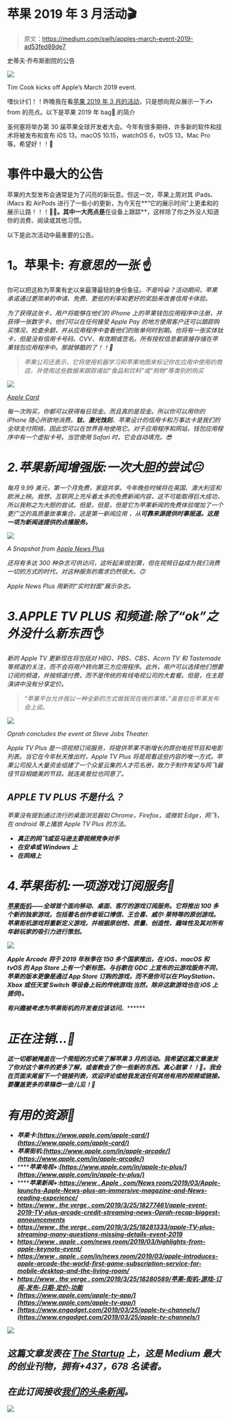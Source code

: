 # 苹果 2019 年 3 月活动🎬

> 原文：<https://medium.com/swlh/apples-march-event-2019-ad53fed89de7>

史蒂夫·乔布斯剧院的公告

![](img/e56a667a03a21ab6106403ab067f24c1.png)

Tim Cook kicks off Apple’s March 2019 event.

嘿伙计们！！昨晚我在看[苹果 2019 年 3 月的活动](https://www.apple.com/in/apple-events/march-2019/)，只是想向观众展示一下✍from 的亮点。以下是苹果 2019 年 bag🧐.的简介

圣何塞将举办第 30 届苹果全球开发者大会。今年有很多期待，许多新的软件和技术将被发布和宣布 iOS 13，macOS 10.15，watchOS 6，tvOS 13，Mac Pro 等。希望好！！🤞

# 事件中最大的公告

苹果的大型发布会通常是为了闪亮的新玩意。但这一次，苹果上周对其 iPads、iMacs 和 AirPods 进行了一些小的更新，为今天在**“它的展示时间”上更柔和的展示让路！！！**👩‍💻。其中一大亮点是**在设备上跟踪**，这样除了你之外没人知道你的消费、阅读或其他习惯。

以下是此次活动中最重要的公告。

# **1。苹果卡:** *有意思的一张* ☝️

你可以把这称为苹果有史以来最薄最轻的身份象征[](https://www.apple.com/apple-card/)*。不是吗😀？活动期间，苹果承诺通过更简单的申请、免费、更低的利率和更好的奖励来改善信用卡体验。*

*为了获得这张卡，用户将能够在他们的 iPhone 上的苹果钱包应用程序中注册，并获得一张数字卡，他们可以在任何接受 Apple Pay 的地方使用客户还可以跟踪购买情况，检查余额，并从应用程序中查看他们的账单何时到期。也将有一张实体钛卡，但是没有信用卡号码、CVV、有效期或签名。所有授权信息都直接存储在苹果钱包应用程序中。那就够酷的了！！🤩*

> *苹果公司还表示，它将使用机器学习和苹果地图来标记你在应用中使用的商店，并使用这些数据来跟踪诸如“食品和饮料”或“购物”等类别的购买*

*![](img/1d8c326f8e029af9fea3dd4cb987adf9.png)*

*[Apple Card](https://www.apple.com/apple-card/)*

*每一次购买，你都可以获得每日现金。而且真的是现金。所以你可以用你的 iPhone 随心所欲地消费。**钛、激光蚀刻**、苹果设计的信用卡和万事达卡是我们的全球支付网络，因此您可以在世界各地使用它。对于应用程序和网站，钱包应用程序中有一个虚拟卡号。当您使用 Safari 时，它会自动填充。😎*

# *2.苹果新闻增强版:一次大胆的尝试😐*

*每月 9.99 美元，第一个月免费，家庭共享。今年晚些时候将在英国、澳大利亚和欧洲上映。我想，互联网上充斥着太多的免费新闻内容，这不可能取得巨大成功，所以我称之为大胆的尝试。但是，但是，但是它为苹果新闻的免费体验增加了一个更广泛的高质量故事集合，这是第一新闻应用 ，从**可靠来源提供时事报道。这是一项为新闻迷提供的点播服务。***

*![](img/1b36b017ecea010e29d7f7e181a544b0.png)*

*A Snapshot from [Apple News Plus](https://www.apple.com/newsroom/2019/03/apple-launches-apple-news-plus-an-immersive-magazine-and-news-reading-experience/)*

*还将有多达 300 种杂志可供访问，这听起来很划算，但在视频日益成为我们消费一切的方式的时代，对这种服务的需求仍然很大。🙃*

*Apple News Plus 用新的“实时封面”展示杂志。*

# *3.APPLE TV PLUS 和频道:除了“ok”之外没什么新东西👌*

*新的 Apple TV 更新现在将包括对 HBO、PBS、CBS、Acorn TV 和 Tastemade 等频道的关注，而不会将用户转向第三方应用程序。此外，用户可以选择他们想要订阅的频道，并按频道付费，而不是传统的有线电视公司的大套餐。但是，在主题演讲中没有分享定价。*

> *“苹果平台允许我以一种全新的方式做我现在做的事情，”奥普拉在苹果发布会上说。*

*![](img/cf2a95313d3e98cd03a9d18f4b6529ca.png)*

*Oprah concludes the event at Steve Jobs Theater.*

*Apple TV Plus 是一项视频订阅服务，将提供苹果不断增长的原创电视节目和电影列表。当它在今年秋天推出时，Apple TV Plus 将是观看这些内容的唯一方式。苹果公司投入大量资金组建了一个众星云集的人才花名册，致力于制作有望与网飞最佳节目相媲美的节目。就连奥普拉也同意了。*

## *APPLE TV PLUS 不是什么？*

*苹果没有提到通过流行的桌面浏览器如 Chrome，Firefox，或微软 Edge，网飞，在 android 等上播放 Apple TV Plus 的方法。*

*   ***真正的网飞或亚马逊主要视频竞争对手***
*   ***在安卓或 Windows 上***
*   ***在网络上***

# *4.苹果街机:一项游戏订阅服务🤖*

*[**苹果街机**](https://www.apple.com/in/apple-arcade/)**——全球首个面向移动、桌面、客厅的游戏订阅服务。它将推出 100 多个新的独家游戏，包括著名创作者坂口博信、王合喜、威尔·莱特等的原创游戏。苹果街机游戏将重新定义游戏，并根据原创性、质量、创造性、趣味性及其对所有年龄玩家的吸引力进行策划。***

***![](img/80c8eedf48b29a8cfb40e6aab0484743.png)***

***Apple Arcade 将于 2019 年秋季在 150 多个国家推出，在 iOS、macOS 和 tvOS 的 App Store 上有一个新标签。与谷歌在 GDC 上宣布的云游戏服务不同，苹果的版本更像是通过 App Store 订购的游戏，而不是你可以在 PlayStation、Xbox 或任天堂 Switch 等设备上玩的传统游戏(当然，除非这款游戏也在 iOS 上提供)。***

***有兴趣被考虑为苹果街机的开发者应该访问[](https://developer.apple.com/apple-arcade/)****。*******

# *****正在注销…👋*****

*****这一切都被掩盖在一个简短的方式来了解苹果 3 月的活动。我希望这篇文章激发了你对这个事件的更多了解，或者教会了你一些新的东西。真心鼓掌！！👏。我会在页面末尾留下一个链接列表，欢迎评论或给我发送任何其他有用的视频或链接。要覆盖更多的草稿😎一会儿见！🤝*****

# *****有用的资源🔖*****

*   *******苹果卡**:[https://www.apple.com/apple-card/](https://www.apple.com/apple-card/)*****
*   *******苹果街机**:[https://www.apple.com/in/apple-arcade/](https://www.apple.com/in/apple-arcade/)*****
*   *******苹果电视+**:[https://www.apple.com/in/apple-tv-plus/](https://www.apple.com/in/apple-tv-plus/)*****
*   *******苹果新闻+**:[https://www . Apple . com/News room/2019/03/Apple-launchs-Apple-News-plus-an-immersive-magazine-and-News-reading-experience/](https://www.apple.com/newsroom/2019/03/apple-launches-apple-news-plus-an-immersive-magazine-and-news-reading-experience/)*****
*   *****[https://www . the verge . com/2019/3/25/18277461/apple-event-2019-TV-plus-arcade-credit-streaming-news-Oprah-recap-biggest-announcements](https://www.theverge.com/2019/3/25/18277461/apple-event-2019-tv-plus-arcade-credit-card-streaming-news-oprah-recap-biggest-announcements)*****
*   *****[https://www . the verge . com/2019/3/25/18281333/apple-TV-plus-streaming-many-questions-missing-details-event-2019](https://www.theverge.com/2019/3/25/18281333/apple-tv-plus-streaming-many-questions-missing-details-event-2019)*****
*   *****[https://www . apple . com/news room/2019/03/highlights-from-apple-keynote-event/](https://www.apple.com/newsroom/2019/03/highlights-from-apples-keynote-event/)*****
*   *****[https://www . apple . com/in/news room/2019/03/apple-introduces-apple-arcade-the-world-first-game-subscription-service-for-mobile-desktop-and-the-living-room/](https://www.apple.com/in/newsroom/2019/03/apple-introduces-apple-arcade-the-worlds-first-game-subscription-service-for-mobile-desktop-and-the-living-room/)*****
*   *****[https://www . the verge . com/2019/3/25/18280589/苹果-街机-游戏-订阅-发布-日期-定价-功能](https://www.theverge.com/2019/3/25/18280589/apple-arcade-gaming-subscription-release-date-pricing-features)*****
*   *****[https://www.apple.com/apple-tv-app/](https://www.apple.com/apple-tv-app/)*****
*   *****[https://www.engadget.com/2019/03/25/apple-tv-channels/](https://www.engadget.com/2019/03/25/apple-tv-channels/)*****

*****[![](img/308a8d84fb9b2fab43d66c117fcc4bb4.png)](https://medium.com/swlh)*****

## *****这篇文章发表在 [The Startup](https://medium.com/swlh) 上，这是 Medium 最大的创业刊物，拥有+437，678 名读者。*****

## *****在此订阅接收[我们的头条新闻](https://growthsupply.com/the-startup-newsletter/)。*****

*****[![](img/b0164736ea17a63403e660de5dedf91a.png)](https://medium.com/swlh)*****